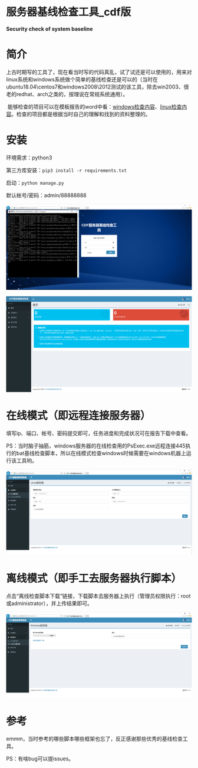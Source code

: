 # 服务器基线检查工具_cdf版
**Security check of system baseline**

# 简介

​    上古时期写的工具了，现在看当时写的代码真乱，试了试还是可以使用的，用来对linux系统和windows系统做个简单的基线检查还是可以的（当时在ubuntu18.04\centos7和windows2008\2012测试的该工具，除去win2003、很老的redhat、arch之类的，按理说在常规系统通用）。

​    能够检查的项目可以在模板报告的word中看：[windows检查内容](https://github.com/lovechoudoufu/baselinecheck_cdf/blob/main/models/Wordtemplate/Windows.docx)、[linux检查内容](https://github.com/lovechoudoufu/baselinecheck_cdf/blob/main/models/Wordtemplate/Linux.docx)。检查的项目都是根据当时自己的理解和找到的资料整理的。

# 安装

环境需求：python3

第三方库安装：`pip3 install -r requirements.txt`

启动：`python manage.py`

默认帐号/密码：admin/88888888

![image-20211207174111733](README/image-20211207174111733.png)

![image-20211207175556167](README/image-20211207175556167.png)

# 在线模式（即远程连接服务器）

填写ip、端口、帐号、密码提交即可，任务进度和完成状况可在报告下载中查看。

PS：当时脑子抽筋，windows服务器的在线检查用的PsExec.exe远程连接445执行的bat基线检查脚本，所以在线模式检查windows时候需要在windows机器上运行该工具哟。

![image-20211207174237020](README/image-20211207174237020.png)

# 离线模式（即手工去服务器执行脚本）

点击“离线检查脚本下载”链接，下载脚本去服务器上执行（管理员权限执行：root或administrator），并上传结果即可。

![image-20211207174409422](README/image-20211207174409422.png)

# 参考

emmm，当时参考的哪些脚本哪些框架也忘了，反正感谢那些优秀的基线检查工具。

PS：有啥bug可以提issues。
